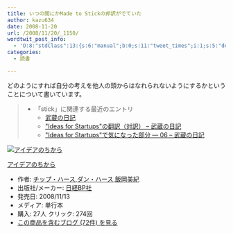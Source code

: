 ```yaml
---
title: いつの間にかMade to Stickの邦訳がでていた
author: kazu634
date: 2008-11-20
url: /2008/11/20/_1150/
wordtwit_post_info:
  - 'O:8:"stdClass":13:{s:6:"manual";b:0;s:11:"tweet_times";i:1;s:5:"delay";i:0;s:7:"enabled";i:1;s:10:"separation";s:2:"60";s:7:"version";s:3:"3.7";s:14:"tweet_template";b:0;s:6:"status";i:2;s:6:"result";a:0:{}s:13:"tweet_counter";i:2;s:13:"tweet_log_ids";a:1:{i:0;i:4385;}s:9:"hash_tags";a:0:{}s:8:"accounts";a:1:{i:0;s:7:"kazu634";}}'
categories:
  - 読書

---
```

<div class="section">
<p>
    どのようにすれば自分の考えを他人の頭からはなれられないようにするかということについて書いています。
</p>
  
<blockquote>
<ul>
<li>
        「stick」に関連する最近のエントリ <ul>
<li>
<a href="http://d.hatena.ne.jp/sirocco634/20071231/1400064287" onclick="__gaTracker('send', 'event', 'outbound-article', 'http://d.hatena.ne.jp/sirocco634/20071231/1400064287', '武蔵の日記');" target="_blank">武蔵の日記</a>
</li>
<li>
<a href="http://d.hatena.ne.jp/sirocco634/20060325/1143255600" onclick="__gaTracker('send', 'event', 'outbound-article', 'http://d.hatena.ne.jp/sirocco634/20060325/1143255600', '&#034;Ideas for Startups&#034;の翻訳（対訳） &#8211; 武蔵の日記');" target="_blank">"Ideas for Startups"の翻訳（対訳） &#8211; 武蔵の日記</a>
</li>
<li>
<a href="http://d.hatena.ne.jp/sirocco634/20051123/1132714800" onclick="__gaTracker('send', 'event', 'outbound-article', 'http://d.hatena.ne.jp/sirocco634/20051123/1132714800', '&#034;Ideas for Startups&#034;で気になった部分 &#8212; 06 &#8211; 武蔵の日記');" target="_blank">"Ideas for Startups"で気になった部分 &#8212; 06 &#8211; 武蔵の日記</a>
</li>
</ul>
</li>
</ul>
</blockquote>
  
<div class="hatena-asin-detail">
<a href="http://www.amazon.co.jp/dp/4822246884/?tag=hatena_st1-22&ascsubtag=d-7ibv" onclick="__gaTracker('send', 'event', 'outbound-article', 'http://www.amazon.co.jp/dp/4822246884/?tag=hatena_st1-22&ascsubtag=d-7ibv', '');"><img src="https://images-na.ssl-images-amazon.com/images/I/41QHD7BFt3L._SL160_.jpg" class="hatena-asin-detail-image" alt="アイデアのちから" title="アイデアのちから" /></a></p> 
    
<div class="hatena-asin-detail-info">
<p class="hatena-asin-detail-title">
<a href="http://www.amazon.co.jp/dp/4822246884/?tag=hatena_st1-22&ascsubtag=d-7ibv" onclick="__gaTracker('send', 'event', 'outbound-article', 'http://www.amazon.co.jp/dp/4822246884/?tag=hatena_st1-22&ascsubtag=d-7ibv', 'アイデアのちから');">アイデアのちから</a>
</p>
      
<ul>
<li>
<span class="hatena-asin-detail-label">作者:</span> <a href="http://d.hatena.ne.jp/keyword/%A5%C1%A5%C3%A5%D7%A1%A6%A5%CF%A1%BC%A5%B9" onclick="__gaTracker('send', 'event', 'outbound-article', 'http://d.hatena.ne.jp/keyword/%A5%C1%A5%C3%A5%D7%A1%A6%A5%CF%A1%BC%A5%B9', 'チップ・ハース');" class="keyword">チップ・ハース</a>,<a href="http://d.hatena.ne.jp/keyword/%A5%C0%A5%F3%A1%A6%A5%CF%A1%BC%A5%B9" onclick="__gaTracker('send', 'event', 'outbound-article', 'http://d.hatena.ne.jp/keyword/%A5%C0%A5%F3%A1%A6%A5%CF%A1%BC%A5%B9', 'ダン・ハース');" class="keyword">ダン・ハース</a>,<a href="http://d.hatena.ne.jp/keyword/%C8%D3%B2%AC%C8%FE%B5%AA" onclick="__gaTracker('send', 'event', 'outbound-article', 'http://d.hatena.ne.jp/keyword/%C8%D3%B2%AC%C8%FE%B5%AA', '飯岡美紀');" class="keyword">飯岡美紀</a>
</li>
<li>
<span class="hatena-asin-detail-label">出版社/メーカー:</span> <a href="http://d.hatena.ne.jp/keyword/%C6%FC%B7%D0BP%BC%D2" onclick="__gaTracker('send', 'event', 'outbound-article', 'http://d.hatena.ne.jp/keyword/%C6%FC%B7%D0BP%BC%D2', '日経BP社');" class="keyword">日経BP社</a>
</li>
<li>
<span class="hatena-asin-detail-label">発売日:</span> 2008/11/13
</li>
<li>
<span class="hatena-asin-detail-label">メディア:</span> 単行本
</li>
<li>
<span class="hatena-asin-detail-label">購入</span>: 27人 <span class="hatena-asin-detail-label">クリック</span>: 274回
</li>
<li>
<a href="http://d.hatena.ne.jp/asin/4822246884" onclick="__gaTracker('send', 'event', 'outbound-article', 'http://d.hatena.ne.jp/asin/4822246884', 'この商品を含むブログ (72件) を見る');" target="_blank">この商品を含むブログ (72件) を見る</a>
</li>
</ul>
</div>
    
<div class="hatena-asin-detail-foot">
</div>
</div>
</div>
